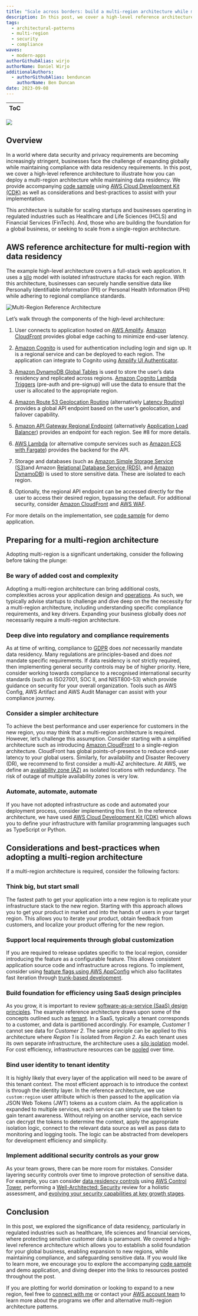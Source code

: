 ```yaml
---
title: "Scale across borders: build a multi-region architecture while maintaining data residency"
description: In this post, we cover a high-level reference architecture to illustrate how you can deploy a multi-region architecture while maintaining data residency. This architecture is suitable for scaling startups and businesses operating in regulated industries and, those who are building the foundation for a global business.
tags:
  - architectural-patterns
  - multi-region
  - security
  - compliance
waves:
  - modern-apps
authorGithubAlias: wirjo
authorName: Daniel Wirjo
additionalAuthors: 
  - authorGithubAlias: benduncan
    authorName: Ben Duncan
date: 2023-09-08
---
```


|ToC|
|---|

![](./images/cover.jpg)

## Overview

In a world where data security and privacy requirements are becoming increasingly stringent, businesses face the challenge of expanding globally while maintaining compliance with data residency requirements. In this post, we cover a high-level reference architecture to illustrate how you can deploy a multi-region architecture while maintaining data residency. We provide accompanying [code sample](https://github.com/aws-samples/multi-region-data-residency) using [AWS Cloud Development Kit (CDK)](https://aws.amazon.com/cdk/) as well as considerations and best-practices to assist with your implementation.

This architecture is suitable for scaling startups and businesses operating in regulated industries such as Healthcare and Life Sciences (HCLS) and Financial Services (FinTech). And, those who are building the foundation for a global business, or seeking to scale from a single-region architecture.

## AWS reference architecture for multi-region with data residency

The example high-level architecture covers a full-stack web application. It uses a [silo](https://docs.aws.amazon.com/wellarchitected/latest/saas-lens/silo-pool-and-bridge-models.html) model with isolated infrastructure stacks for each region. With this architecture, businesses can securely handle sensitive data like Personally Identifiable Information (PII) or Personal Health Information (PHI) while adhering to regional compliance standards.

![Multi-Region Reference Architecture](./images/multi-region-architecture.png)

Let’s walk through the components of the high-level architecture: 

1. User connects to application hosted on [AWS Amplify](https://aws.amazon.com/amplify/). [Amazon CloudFront](https://aws.amazon.com/cloudfront/) provides global edge caching to minimize end-user latency.  

2. [Amazon Cognito](https://aws.amazon.com/cognito/) is used for authentication including login and sign up. It is a regional service and can be deployed to each region. The application can integrate to Cognito using [Amplify UI Authenticator](https://ui.docs.amplify.aws/react/connected-components/authenticator).  

3. [Amazon DynamoDB Global Tables](https://docs.aws.amazon.com/amazondynamodb/latest/developerguide/GlobalTables.html) is used to store the user’s data residency and replicated across regions. [Amazon Cognito Lambda Triggers](https://docs.aws.amazon.com/cognito/latest/developerguide/cognito-user-identity-pools-working-with-aws-lambda-triggers.html) (pre-auth and pre-signup) will use the data to ensure that the user is allocated to the appropriate region.  

4. [Amazon Route 53 Geolocation Routing](https://docs.aws.amazon.com/Route53/latest/DeveloperGuide/routing-policy-geo.html) (alternatively [Latency Routing](https://docs.aws.amazon.com/Route53/latest/DeveloperGuide/routing-policy-latency.html)) provides a global API endpoint based on the user’s geolocation, and failover capability.  

5. [Amazon API Gateway Regional Endpoint](https://docs.aws.amazon.com/apigateway/latest/developerguide/api-gateway-api-endpoint-types.html#api-gateway-api-endpoint-types-regional) (alternatively [Application Load Balancer](https://docs.aws.amazon.com/elasticloadbalancing/latest/application/introduction.html)) provides an endpoint for each region. See #8 for more details.  

6. [AWS Lambda](https://aws.amazon.com/lambda/) (or alternative compute services such as [Amazon ECS with Fargate](https://docs.aws.amazon.com/AmazonECS/latest/developerguide/AWS_Fargate.html)) provides the backend for the API.  

7. Storage and databases (such as [Amazon Simple Storage Service (S3)](https://aws.amazon.com/s3/)and Amazon [Relational Database Service (RDS)](https://aws.amazon.com/rds/), and [Amazon DynamoDB](https://aws.amazon.com/dynamodb/)) is used to store sensitive data. These are isolated to each region.  

8. Optionally, the regional API endpoint can be accessed directly for the user to access their desired region, bypassing the default. For additional security, consider [Amazon CloudFront](https://aws.amazon.com/cloudfront/) and [AWS WAF](https://aws.amazon.com/waf/).

For more details on the implementation, see [code sample](https://github.com/aws-samples/multi-region-data-residency) for demo application.

## Preparing for a multi-region architecture

Adopting multi-region is a significant undertaking, consider the following before taking the plunge:

### Be wary of added cost and complexity

Adopting a multi-region architecture can bring additional costs, complexities across your application design and [operations](https://docs.aws.amazon.com/whitepapers/latest/aws-multi-region-fundamentals/multi-region-fundamental-4-operational-readiness.html). As such, we typically advise startups to challenge and dive deep on the the necessity for a multi-region architecture, including understanding specific compliance requirements, and key drivers. Expanding your business globally does *not* necessarily  require a multi-region architecture.

### Deep dive into regulatory and compliance requirements

As at time of writing, compliance to [GDPR](https://aws.amazon.com/compliance/gdpr-center/) does *not* necessarily mandate data residency.  Many regulations are principles-based and does *not* mandate specific requirements. If data residency is *not* strictly required, then implementing general security controls may be of higher priority. Here, consider working towards compliance to a recognised international security standards (such as ISO27001, SOC II, and NIST800-53) which provide guidance on security for your overall organization. Tools such as AWS Config, AWS Artifact and AWS Audit Manager can assist with your compliance journey.

### Consider a simpler architecture

To achieve the best performance and user experience for customers in the new region, you may think that a multi-region architecture is required. However, let’s challenge this assumption. Consider starting with a simplified architecture such as introducing [Amazon CloudFront](https://aws.amazon.com/cloudfront/) to a single-region architecture. CloudFront has global points-of-presence to reduce end-user latency to your global users. Similarly, for availability and Disaster Recovery (DR), we recommend to first consider a multi-AZ architecture. At AWS, we define an [availability zone (AZ)](https://docs.aws.amazon.com/AWSEC2/latest/UserGuide/using-regions-availability-zones.html) as isolated locations with redundancy. The risk of outage of multiple availability zones is very low.

### Automate, automate, automate

If you have not adopted infrastructure as code and automated your deployment process, consider implementing this first. In the reference architecture, we have used [AWS Cloud Development Kit (CDK)](https://aws.amazon.com/cdk/) which allows you to define your infrastructure with familiar programming languages such as TypeScript or Python.

## Considerations and best-practices when adopting a multi-region architecture

If a multi-region architecture is required, consider the following factors:

### Think big, but start small

The fastest path to get your application into a new region is to replicate your infrastructure stack to the new region. Starting with this approach allows you to get your product in market and into the hands of users in your target region. This allows you to iterate your product,  obtain feedback from customers, and localize your product offering for the new region.

### Support local requirements through global customization

If you are required to release updates specific to the local region, consider introducing the feature as a configurable feature. This allows consistent application source code and infrastructure across regions. To implement, consider using [feature flags using AWS AppConfig](https://aws.amazon.com/blogs/mt/using-aws-appconfig-feature-flags/) which also facilitates fast iteration through [trunk-based development](https://aws.amazon.com/builders-library/cicd-pipeline/).

### Build foundation for efficiency using SaaS design principles

As you grow, it is important to review [software-as-a-service (SaaS) design principles](https://docs.aws.amazon.com/wellarchitected/latest/saas-lens/general-design-principles.html). The example reference architecture draws upon some of the concepts outlined such as [tenant](https://docs.aws.amazon.com/wellarchitected/latest/saas-lens/tenant.html). In a SaaS, typically a tenant corresponds to a customer, and data is partitioned accordingly. For example, *Customer 1* cannot see data for *Customer 2*. The same principle can be applied to this architecture where *Region 1* is isolated from *Region 2*. As each tenant uses its own separate infrastructure, the architecture uses a [silo isolation](https://docs.aws.amazon.com/wellarchitected/latest/saas-lens/silo-isolation.html) model. For cost efficiency, infrastructure resources can be [pooled](https://docs.aws.amazon.com/wellarchitected/latest/saas-lens/pool-isolation.html) over time.

### Bind user identity to tenant identity

It is highly likely that every layer of the application will need to be aware of this tenant context. The most efficient approach is to introduce the context is through the identity layer. In the reference architecture, we use `custom:region` user attribute which is then passed to the application via JSON Web Tokens (JWT) tokens as a custom claim. As the application is expanded to multiple services, each service can simply use the token to gain tenant awareness. Without relying on another service, each service can decrypt the tokens to determine the context, apply the appropriate isolation logic, connect to the relevant data source as well as pass data to monitoring and logging tools. The logic can be abstracted from developers for development efficiency and simplicity.

### Implement additional security controls as your grow

As your team grows, there can be more room for mistakes. Consider layering security controls over time to improve protection of sensitive data. For example, you can consider [data residency controls](https://docs.aws.amazon.com/controltower/latest/userguide/data-residency-controls.html) using [AWS Control Tower](https://aws.amazon.com/controltower/), performing a [Well-Architected: Security](https://docs.aws.amazon.com/wellarchitected/latest/security-pillar/welcome.html) review for a holistic assessment, and [evolving your security capabilities at key growth stages](https://www.youtube.com/watch?v=_i4YcLkZrLc&t=494s).

## Conclusion

In this post, we explored the significance of data residency, particularly in regulated industries such as healthcare, life sciences and financial services, where protecting sensitive customer data is paramount. We covered a high-level reference architecture which allows you to establish a solid foundation for your global business, enabling expansion to new regions, while maintaining compliance, and safeguarding sensitive data. If you would like to learn more, we encourage you to explore the accompanying [code sample](https://github.com/aws-samples/multi-region-data-residency) and demo application, and diving deeper into the links to resources posted throughout the post.

If you are plotting for world domination or looking to expand to a new region, feel free to [connect with me](https://linkedin.com/in/wirjo) or contact your [AWS account team](https://aws.amazon.com/blogs/startups/meet-your-aws-account-team/) to learn more about the programs we offer and alternative multi-region architecture patterns.
